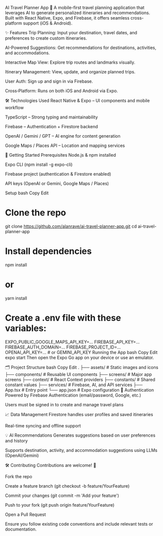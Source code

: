 AI Travel Planner App 🧳
A mobile-first travel planning application that leverages AI to generate personalized itineraries and recommendations. Built with React Native, Expo, and Firebase, it offers seamless cross-platform support (iOS & Android).

✨ Features
Trip Planning: Input your destination, travel dates, and preferences to create custom itineraries.

AI-Powered Suggestions: Get recommendations for destinations, activities, and accommodations.

Interactive Map View: Explore trip routes and landmarks visually.

Itinerary Management: View, update, and organize planned trips.

User Auth: Sign up and sign in via Firebase.

Cross‑Platform: Runs on both iOS and Android via Expo.

🛠 Technologies Used
React Native & Expo – UI components and mobile workflow

TypeScript – Strong typing and maintainability

Firebase – Authentication + Firestore backend

OpenAI / Gemini / GPT – AI engine for content generation

Google Maps / Places API – Location and mapping services

🚀 Getting Started
Prerequisites
Node.js & npm installed

Expo CLI (npm install -g expo-cli)

Firebase project (authentication & Firestore enabled)

API keys (OpenAI or Gemini, Google Maps / Places)

Setup
bash
Copy
Edit
# Clone the repo
git clone https://github.com/alanrave/ai-travel-planner-app.git
cd ai-travel-planner-app

# Install dependencies
npm install
# or
yarn install

# Create a .env file with these variables:
EXPO_PUBLIC_GOOGLE_MAPS_API_KEY=...
FIREBASE_API_KEY=...
FIREBASE_AUTH_DOMAIN=...
FIREBASE_PROJECT_ID=...
OPENAI_API_KEY=... # or GEMINI_API_KEY
Running the App
bash
Copy
Edit
expo start
Then open the Expo Go app on your device or use an emulator.

🗂 Project Structure
bash
Copy
Edit
.
├── assets/            # Static images and icons
├── components/        # Reusable UI components
├── screens/           # Major app screens
├── context/           # React Context providers
├── constants/         # Shared constant values
├── services/          # Firebase, AI, and API services
├── App.tsx            # Entry point
└── app.json           # Expo configuration
🔐 Authentication
Powered by Firebase Authentication (email/password, Google, etc.)

Users must be signed in to create and manage travel plans

📈 Data Management
Firestore handles user profiles and saved itineraries

Real-time syncing and offline support

💡 AI Recommendations
Generates suggestions based on user preferences and history

Supports destination, activity, and accommodation suggestions using LLMs (OpenAI/Gemini)

🛠 Contributing
Contributions are welcome! 🎉

Fork the repo

Create a feature branch (git checkout -b feature/YourFeature)

Commit your changes (git commit -m 'Add your feature')

Push to your fork (git push origin feature/YourFeature)

Open a Pull Request

Ensure you follow existing code conventions and include relevant tests or documentation.
